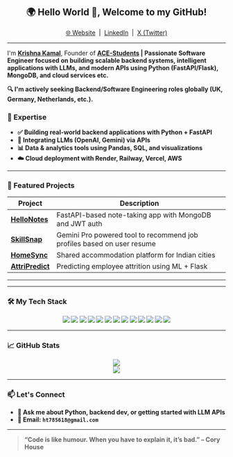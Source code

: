 <h2 align="center">🌍 Hello World 👋, Welcome to my GitHub!</h2>

<p align="center">
  <a href="https://krishnakamalbaishnab.click/">🌐 Website</a> &nbsp;|&nbsp;
  <a href="https://www.linkedin.com/in/krishnakamalbaishnab/">LinkedIn</a> &nbsp;|&nbsp;
  <a href="https://x.com/kkamalbaishnab">X (Twitter)</a>
</p>

---

I'm <b><a href="https://krishnakamalbaishnab.click/">Krishna Kamal</a></b>, Founder of <b><a href="https://ace-kohl.vercel.app/">ACE-Students<a><b>  | Passionate <b>Software Engineer</b> focused on building scalable backend systems, intelligent applications with LLMs, and modern APIs using Python (FastAPI/Flask), MongoDB, and cloud services etc.

🔍 I'm actively seeking Backend/Software Engineering roles globally (UK, Germany, Netherlands, etc.).

### 🧠 Expertise
- ✅ Building real-world backend applications with **Python + FastAPI**
- 🔗 Integrating **LLMs (OpenAI, Gemini)** via APIs
- 📊 Data & analytics tools using **Pandas, SQL, and visualizations**
- ☁️ Cloud deployment with **Render, Railway, Vercel, AWS**

---

### 🚀 Featured Projects

| Project | Description |
|--------|-------------|
| [**HelloNotes**](https://github.com/krishnakamalbaishnab/helloNotes) | FastAPI-based note-taking app with MongoDB and JWT auth |
| [**SkillSnap**](https://github.com/krishnakamalbaishnab/skillsSnap) | Gemini Pro powered tool to recommend job profiles based on user resume|
| [**HomeSync**](https://github.com/krishnakamalbaishnab/bharaghar) |  Shared accommodation platform for Indian cities |
| [**AttriPredict**](https://github.com/krishnakamalbaishnab/AttriPredict) | Predicting employee attrition using ML + Flask |

---
---


### 🛠 My Tech Stack

<p align="center">
  <img src="https://img.shields.io/badge/Python-3670A0?style=for-the-badge&logo=python&logoColor=white"/>
  <img src="https://img.shields.io/badge/FastAPI-009688?style=for-the-badge&logo=fastapi&logoColor=white"/>
  <img src="https://img.shields.io/badge/Flask-000000?style=for-the-badge&logo=flask&logoColor=white"/>
  <img src="https://img.shields.io/badge/Django-092E20?style=for-the-badge&logo=django&logoColor=white"/>
  <img src="https://img.shields.io/badge/MongoDB-4EA94B?style=for-the-badge&logo=mongodb&logoColor=white"/>
  <img src="https://img.shields.io/badge/PostgreSQL-336791?style=for-the-badge&logo=postgresql&logoColor=white"/>
  <img src="https://img.shields.io/badge/AWS-232F3E?style=for-the-badge&logo=amazonaws&logoColor=white"/>
  <img src="https://img.shields.io/badge/Docker-0db7ed?style=for-the-badge&logo=docker&logoColor=white"/>
  <img src="https://img.shields.io/badge/OpenAI-412991?style=for-the-badge&logo=openai&logoColor=white"/>
  <img src="https://img.shields.io/badge/Google%20Gemini-4285F4?style=for-the-badge&logo=google&logoColor=white"/>
  <img src="https://img.shields.io/badge/GitHub-181717?style=for-the-badge&logo=github&logoColor=white"/>
  <img src="https://img.shields.io/badge/Render-46E3B7?style=for-the-badge&logo=render&logoColor=black"/>
  <img src="https://img.shields.io/badge/Railway-000000?style=for-the-badge&logo=railway&logoColor=white"/>
</p>





---

### 📈 GitHub Stats

<p align="center">
  <img src="https://github-readme-stats.vercel.app/api?username=krishnakamalbaishnab&show_icons=true&theme=transparent" />
  <br />
  <img src="https://github-readme-stats.vercel.app/api/top-langs/?username=krishnakamalbaishnab&layout=compact&hide_border=true&langs_count=10&theme=transparent" />
</p>

---

### 📫 Let's Connect
- 💬 Ask me about Python, backend dev, or getting started with LLM APIs
- 📮 Email: `ht785618@gmail.com`

---

> “Code is like humour. When you have to explain it, it’s bad.” – Cory House
